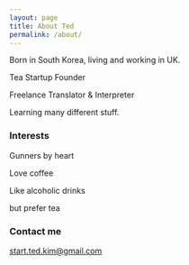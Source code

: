 ```yaml
---
layout: page
title: About Ted
permalink: /about/
---
```


Born in South Korea, living and working in UK.

Tea Startup Founder

Freelance Translator & Interpreter

Learning many different stuff.


### Interests

Gunners by heart

Love coffee

Like alcoholic drinks

but prefer tea


### Contact me 

[start.ted.kim@gmail.com](mailto:start.ted.kim@gmail.com)
